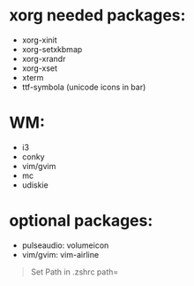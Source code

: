 # xorg needed packages:
 - xorg-xinit
 - xorg-setxkbmap
 - xorg-xrandr
 - xorg-xset
 - xterm
 - ttf-symbola (unicode icons in bar)

# WM:
 - i3
 - conky
 - vim/gvim
 - mc
 - udiskie

# optional packages:
 - pulseaudio: volumeicon
 - vim/gvim: vim-airline


> Set Path in .zshrc path=
